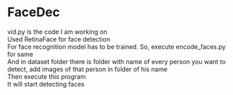 # FaceDec
vid.py is the code I am working on<br>
Used RetinaFace for face detection<br>
For face recognition model has to be trained. So, execute encode_faces.py for same<br>
And in dataset folder there is folder with name of every person you want to detect, add images of that person in folder of his name<br>
Then execute this program<br>
It will start detecting faces<br>
